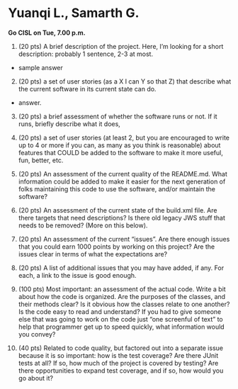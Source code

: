 # Yuanqi L., Samarth G.

**Go CISL on Tue, 7.00 p.m.**

1. (20 pts) A brief description of the project. Here, I’m looking for a short description: probably 1 sentence, 2-3 at most.
 * sample answer

2. (20 pts) a set of user stories (as a X I can Y so that Z) that describe what the current software in its current state can do.
 * answer. 

3. (20 pts) a brief assessment of whether the software runs or not. If it runs, briefly describe what it does,

4. (20 pts) a set of user stories (at least 2, but you are encouraged to write up to 4 or more if you can, as many as you think is reasonable) about features that COULD be added to the software to make it more useful, fun, better, etc.

5. (20 pts) An assessment of the current quality of the README.md. What information could be added to make it easier for the next generation of folks maintaining this code to use the software, and/or maintain the software?

6. (20 pts) An assessment of the current state of the build.xml file. Are there targets that need descriptions? Is there old legacy JWS stuff that needs to be removed? (More on this below).

7. (20 pts) An assessment of the current “issues”. Are there enough issues that you could earn 1000 points by working on this project? Are the issues clear in terms of what the expectations are?

8. (20 pts) A list of additional issues that you may have added, if any. For each, a link to the issue is good enough.

9. (100 pts) Most important: an assessment of the actual code. Write a bit about how the code is organized. Are the purposes of the classes, and their methods clear? Is it obvious how the classes relate to one another? Is the code easy to read and understand? If you had to give someone else that was going to work on the code just “one screenful of text” to help that programmer get up to speed quickly, what information would you convey?

10. (40 pts) Related to code quality, but factored out into a separate issue because it is so important: how is the test coverage? Are there JUnit tests at all? If so, how much of the project is covered by testing? Are there opportunities to expand test coverage, and if so, how would you go about it?
